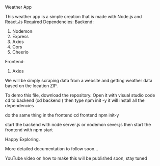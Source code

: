 Weather App

This weather app is a simple creation that is made with Node.js and React.Js 
Required Dependencies:
Backend: 
1. Nodemon 
2. Express 
3. Axios 
4. Cors 
5. Cheerio 

Frontend:
1. Axios 

We will be simply scraping data from a website and getting weather data based on the location ZIP. 

To demo this file, download the repository. 
Open it with visual studio code 
cd to backend (cd backend )
then type npm init -y 
it will install all the dependencies 

do the same thing in the frontend
cd frontend 
npm init-y 

start the backend with node server.js or nodemon sever.js 
then start the frontend with npm start 

Happy Exploring. 

More detailed documentation to follow soon...

YouTube video on how to make this will be published soon, stay tuned















